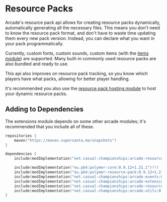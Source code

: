 # Resource Packs

Arcade's resource pack api allows for creating resource packs dynamically, automatically
generating all the necessary files. This means you don't need to know the resource pack
format, and don't have to waste time updating them every new pack version. Instead, you
can declare what you want in your pack programmatically.

Currently, custom fonts, custom sounds, custom items (with the [items module](../arcade-items/getting-started.md))
are supported. Many built-in commonly used resource packs are also bundled and ready to use.

This api also improves on resource pack tracking, so you know which players have what
packs, allowing for better player handling.

It's recommended you also use the [resource pack hosting module](../arcade-resource-pack-host/getting-started.md)
to host your dynamic resource packs.

## Adding to Dependencies

The extensions module depends on some other arcade modules; it's recommended that you
include all of these.

```kts
repositories {
    maven("https://maven.supersanta.me/snapshots")
}

dependencies {
    include(modImplementation("net.casual-championships:arcade-resource-pack:0.3.0-alpha.32+1.21.1")!!)

    include(modImplementation("eu.pb4:polymer-core:0.9.12+1.21.1")!!)
    include(modImplementation("eu.pb4:polymer-resource-pack:0.9.12+1.21.1")!!)
    include(modImplementation("net.casual-championships:arcade-events:0.3.0-alpha.32+1.21.1")!!)
    include(modImplementation("net.casual-championships:arcade-extensions:0.3.0-alpha.32+1.21.1")!!)
    include(modImplementation("net.casual-championships:arcade-resource-pack-host:0.3.0-alpha.32+1.21.1")!!)
    include(modImplementation("net.casual-championships:arcade-utils:0.3.0-alpha.32+1.21.1")!!)
}
```
